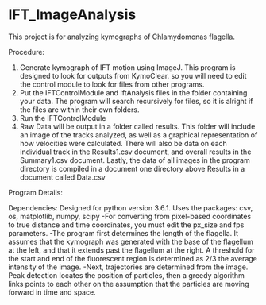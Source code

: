 # IFT_ImageAnalysis

This project is for analyzing kymographs of Chlamydomonas flagella. 

Procedure:
  1. Generate kymograph of IFT motion using ImageJ. This program is designed to look for outputs from KymoClear. 
      so you will need to edit the control module to look for files from other programs.
  2. Put the IFTControlModule and IftAnalysis files in the folder containing your data. The program will search
      recursively for files, so it is alright if the files are within their own folders.
  3. Run the IFTControlModule
  4. Raw Data will be output in a folder called results. This folder will include an image of the tracks analyzed, 
      as well as a graphical representation of how velocities were calculated. There will also be data on each 
      individual track in the Results1.csv document, and overall results in the Summary1.csv document. Lastly,
      the data of all images in the program directory is compiled in a document one directory above Results in 
      a document called Data.csv
      

Program Details:

  Dependencies: Designed for python version 3.6.1. Uses the packages: csv, os, matplotlib, numpy, scipy
  -For converting from pixel-based coordinates to true distance and time coordinates, you must edit the px_size and fps parameters.
  -The program first determines the length of the flagella. It assumes that the kymograph was generated with the base of the flagellum at the left, and that it extends past the flagellum at the right. A threshold for the start and end of the fluorescent region is determined as 2/3 the average intensity of the image. 
  -Next, trajectories are determined from the image. Peak detection locates the position of particles, then a greedy algorithm links points to each other on the assumption that the particles are moving forward in time and space. 
  
